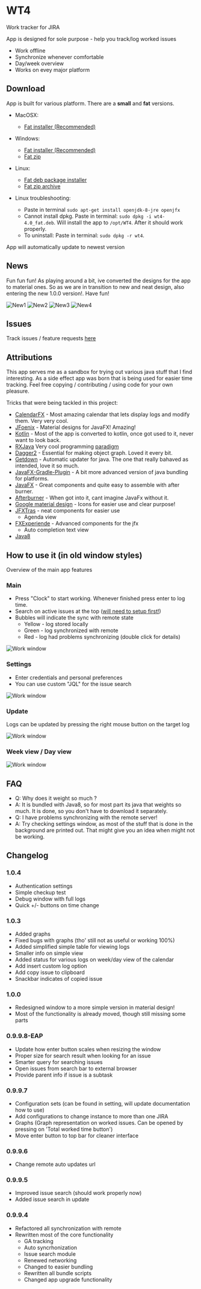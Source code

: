 # WT4

Work tracker for JIRA

App is designed for sole purpose - help you track/log worked issues

* Work offline
* Synchronize whenever comfortable
* Day/week overview
* Works on evey major platform

## Download

App is built for various platform. There are a **small** and **fat** versions. 

* MacOSX: 
  - [Fat installer (Recommended)](http://545149.s.dedikuoti.lt/wt4_download/WT4-4.0.dmg)
* Windows:
  - [Fat installer (Recommended)](http://545149.s.dedikuoti.lt/wt4_download/WT4-4.0.exe)
  - [Fat zip](http://545149.s.dedikuoti.lt/wt4_download/wt4_win.zip)
* Linux:
  - [Fat deb package installer](http://545149.s.dedikuoti.lt/wt4_download/wt4-4.0.deb)
  - [Fat zip archive](http://545149.s.dedikuoti.lt/wt4_download/wt4_linux.zip)
  
* Linux troubleshooting:
  - Paste in terminal `sudo apt-get install openjdk-8-jre openjfx`
  - Cannot install dpkg. Paste in terminal: `sudo dpkg -i wt4-4.0_fat.deb`. Will install the app to `/opt/WT4`. After it should work properly.
  - To uninstall: Paste in terminal: `sudo dpkg -r wt4`.
 
App will automatically update to newest version

## News

Fun fun fun! As playing around a bit, ive converted the designs for the app to material ones. So as we are in transition to new and neat design, also entering the new 1.0.0 version!. Have fun! 

![New1](img/new_1.png)
![New2](img/new_2.png)
![New3](img/new_3.png)
![New4](img/new_4.png)

## Issues

Track issues / feature requests [here](https://github.com/marius-m/wt4/issues)

## Attributions

This app serves me as a sandbox for trying out various java stuff that I find interesting. 
As a side effect app was born that is being used for easier time tracking. 
Feel free copying / contributing / using code for your own pleasure. 

Tricks that were being tackled in this project: 

* [CalendarFX](https://github.com/dlemmermann/CalendarFX) - Most amazing calendar that lets display logs and modify them. Very very cool.  
* [JFoenix](http://www.jfoenix.com/) - Material designs for JavaFX! Amazing!
* [Kotlin](https://kotlinlang.org/) - Most of the app is converted to kotlin, once got used to it, never want to look back. 
* [RXJava](https://github.com/ReactiveX/RxJava) Very cool programming [paradigm](http://reactivex.io/)
* [Dagger2](https://github.com/google/dagger) - Essential for making object graph. Loved it every bit.
* [Getdown](https://github.com/threerings/getdown) - Automatic updater for java. The one that really bahaved as intended, love it so much. 
* [JavaFX-Gradle-Plugin](https://github.com/FibreFoX/javafx-gradle-plugin) - A bit more advanced version of java bundling for platforms.
* [JavaFX](http://docs.oracle.com/javase/8/javase-clienttechnologies.htm) - Great components and quite easy to assemble with after burner.
* [Afterburner](https://github.com/AdamBien/afterburner.fx) - When got into it, cant imagine JavaFx without it.
* [Google material design](https://design.google.com/icons/) - Icons for easier use and clear purpose!
* [JFXTras](https://github.com/JFXtras/jfxtras) - neat components for easier use
  - Agenda view
* [FXExperiende](http://fxexperience.com/) - Advanced components for the jfx
  - Auto completion text view
* [Java8](http://www.oracle.com/technetwork/java/javase/overview/java8-2100321.html)

## How to use it (in old window styles)

Overview of the main app features

### Main

* Press "Clock" to start working. Whenever finished press enter to log time. 
* Search on active issues at the top ([will need to setup first!](#.settings))
* Bubbles will indicate the sync with remote state
	* Yellow - log stored locally
	* Green - log synchronized with remote
	* Red - log had problems synchronizing (double click for details)

![Work window](img/screen_1.png)

### Settings

* Enter credentials and personal preferences
* You can use custom "JQL" for the issue search

![Work window](img/screen_2.png)

### Update

Logs can be updated by pressing the right mouse button on the target log

![Work window](img/screen_3.png)

### Week view / Day view

![Work window](img/screen_4.png)

## FAQ

* Q: Why does it weight so much ?
* A: It is bundled with Java8, so for most part its java that weights so much. It is done, so you don't have to download it separately. 
* Q: I have problems synchronizing with the remote server!
* A: Try checking settings window, as most of the stuff that is done in the background are printed out. That might give you an idea when might not be working.

## Changelog

### 1.0.4
- Authentication settings 
 - Simple checkup test
 - Debug window with full logs
- Quick +/- buttons on time change

### 1.0.3
- Added graphs
 - Fixed bugs with graphs (tho' still not as useful or working 100%)
- Added simplified simple table for viewing logs
 - Smaller info on simple view
- Added status for various logs on week/day view of the calendar
- Add insert custom log option
- Add copy issue to clipboard
 - Snackbar indicates of copied issue

### 1.0.0
- Redesigned window to a more simple version in material design!
- Most of the functionality is already moved, though still missing some parts

### 0.9.9.8-EAP
- Update how enter button scales when resizing the window
- Proper size for search result when looking for an issue
- Smarter query for searching issues
- Open issues from search bar to external browser
- Provide parent info if issue is a subtask

### 0.9.9.7
- Configuration sets (can be found in setting, will update documentation how to use)
 - Add configurations to change instance to more than one JIRA
- Graphs (Graph representation on worked issues. Can be opened by pressing on 'Total worked time button')
- Move enter button to top bar for cleaner interface

### 0.9.9.6
- Change remote auto updates url

### 0.9.9.5
- Improved issue search (should work properly now)
- Added issue search in update

### 0.9.9.4
* Refactored all synchronization with remote
* Rewritten most of the core functionality 
  - GA tracking
  - Auto syncrhonization
  - Issue search module
  - Renewed networking
  - Changed to easier bundling
  - Rewritten all bundle scripts
  - Changed app upgrade functionality
	
